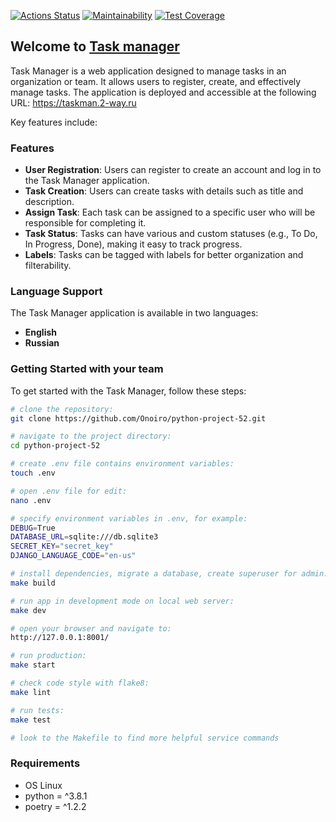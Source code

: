 <!-- [![Actions Status](https://github.com/Onoiro/python-project-52/actions/workflows/hexlet-check.yml/badge.svg)](https://github.com/Onoiro/python-project-52/actions) -->
[![Actions Status](https://github.com/Onoiro/python-project-52/actions/workflows/abo-check-task-manager.yml/badge.svg)](https://github.com/Onoiro/python-project-52/actions)
[![Maintainability](https://api.codeclimate.com/v1/badges/3c6f1330d7e0f614ccb3/maintainability)](https://codeclimate.com/github/Onoiro/python-project-52/maintainability)
[![Test Coverage](https://api.codeclimate.com/v1/badges/3c6f1330d7e0f614ccb3/test_coverage)](https://codeclimate.com/github/Onoiro/python-project-52/test_coverage)

## Welcome to [Task manager](https://taskman.2-way.ru)
Task Manager is a web application designed to manage tasks in an organization or team. It allows users to register, create, and effectively manage tasks.
The application is deployed and accessible at the following URL: https://taskman.2-way.ru

Key features include:

### Features

- **User Registration**: Users can register to create an account and log in to the Task Manager application.
- **Task Creation**: Users can create tasks with details such as title and description.
- **Assign Task**: Each task can be assigned to a specific user who will be responsible for completing it.
- **Task Status**: Tasks can have various and custom statuses (e.g., To Do, In Progress, Done), making it easy to track progress.
- **Labels**: Tasks can be tagged with labels for better organization and filterability.

### Language Support

The Task Manager application is available in two languages:

- **English**
- **Russian**

### Getting Started with your team

To get started with the Task Manager, follow these steps:
```bash
# clone the repository:
git clone https://github.com/Onoiro/python-project-52.git

# navigate to the project directory:
cd python-project-52

# create .env file contains environment variables:
touch .env

# open .env file for edit:
nano .env

# specify environment variables in .env, for example:
DEBUG=True
DATABASE_URL=sqlite:///db.sqlite3
SECRET_KEY="secret_key"
DJANGO_LANGUAGE_CODE="en-us"

# install dependencies, migrate a database, create superuser for admin:
make build

# run app in development mode on local web server:
make dev

# open your browser and navigate to:
http://127.0.0.1:8001/

# run production:
make start

# check code style with flake8:
make lint

# run tests:
make test

# look to the Makefile to find more helpful service commands
```
### Requirements
* OS Linux  
* python = ^3.8.1
* poetry = ^1.2.2
